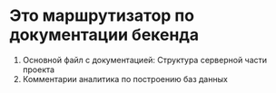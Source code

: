 # Это маршрутизатор по документации бекенда


 1) Основной файл с документацией: Структура серверной части проекта
 2) Комментарии аналитика по построению баз данных 
